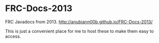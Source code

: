 FRC-Docs-2013
=============

FRC Javadocs from 2013. http://anubiann00b.github.io/FRC-Docs-2013/

This is just a convenient place for me to host these to make them easy to access.
